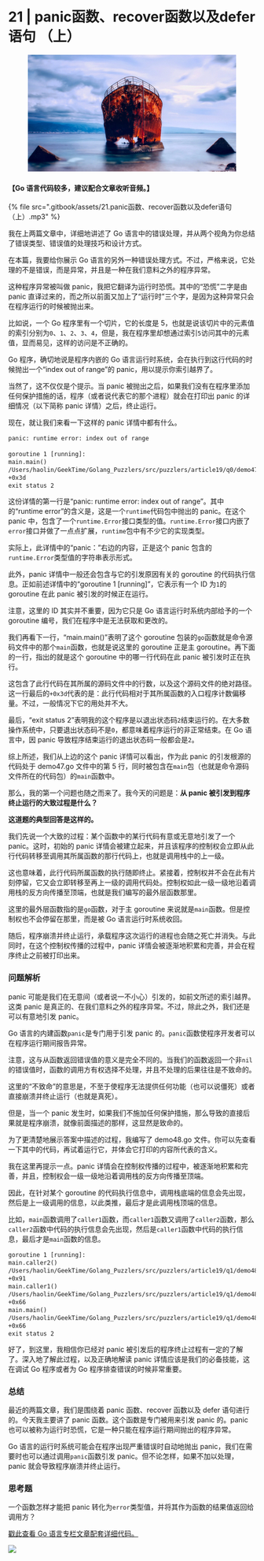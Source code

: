 # 21 | panic函数、recover函数以及defer语句 （上）

<figure><img src=".gitbook/assets/image (50).png" alt=""><figcaption></figcaption></figure>

#### 【Go 语言代码较多，建议配合文章收听音频。】

{% file src=".gitbook/assets/21.panic函数、recover函数以及defer语句 （上）.mp3" %}

我在上两篇文章中，详细地讲述了 Go 语言中的错误处理，并从两个视角为你总结了错误类型、错误值的处理技巧和设计方式。

在本篇，我要给你展示 Go 语言的另外一种错误处理方式。不过，严格来说，它处理的不是错误，而是异常，并且是一种在我们意料之外的程序异常。

这种程序异常被叫做 panic，我把它翻译为运行时恐慌。其中的“恐慌”二字是由 panic 直译过来的，而之所以前面又加上了“运行时”三个字，是因为这种异常只会在程序运行的时候被抛出来。

比如说，一个 Go 程序里有一个切片，它的长度是 5，也就是说该切片中的元素值的索引分别为`0`、`1`、`2`、`3`、`4`，但是，我在程序里却想通过索引`5`访问其中的元素值，显而易见，这样的访问是不正确的。

Go 程序，确切地说是程序内嵌的 Go 语言运行时系统，会在执行到这行代码的时候抛出一个“index out of range”的 panic，用以提示你索引越界了。

当然了，这不仅仅是个提示。当 panic 被抛出之后，如果我们没有在程序里添加任何保护措施的话，程序（或者说代表它的那个进程）就会在打印出 panic 的详细情况（以下简称 panic 详情）之后，终止运行。

现在，就让我们来看一下这样的 panic 详情中都有什么。

```
panic: runtime error: index out of range

goroutine 1 [running]:
main.main()
/Users/haolin/GeekTime/Golang_Puzzlers/src/puzzlers/article19/q0/demo47.go:5 +0x3d
exit status 2
```

这份详情的第一行是“panic: runtime error: index out of range”。其中的“runtime error”的含义是，这是一个`runtime`代码包中抛出的 panic。在这个 panic 中，包含了一个`runtime.Error`接口类型的值。`runtime.Error`接口内嵌了`error`接口并做了一点点扩展，`runtime`包中有不少它的实现类型。

实际上，此详情中的“panic：”右边的内容，正是这个 panic 包含的`runtime.Error`类型值的字符串表示形式。

此外，panic 详情中一般还会包含与它的引发原因有关的 goroutine 的代码执行信息。正如前述详情中的“goroutine 1 \[running]”，它表示有一个 ID 为`1`的 goroutine 在此 panic 被引发的时候正在运行。

注意，这里的 ID 其实并不重要，因为它只是 Go 语言运行时系统内部给予的一个 goroutine 编号，我们在程序中是无法获取和更改的。

我们再看下一行，“main.main()”表明了这个 goroutine 包装的`go`函数就是命令源码文件中的那个`main`函数，也就是说这里的 goroutine 正是主 goroutine。再下面的一行，指出的就是这个 goroutine 中的哪一行代码在此 panic 被引发时正在执行。

这包含了此行代码在其所属的源码文件中的行数，以及这个源码文件的绝对路径。这一行最后的`+0x3d`代表的是：此行代码相对于其所属函数的入口程序计数偏移量。不过，一般情况下它的用处并不大。

最后，“exit status 2”表明我的这个程序是以退出状态码`2`结束运行的。在大多数操作系统中，只要退出状态码不是`0`，都意味着程序运行的非正常结束。在 Go 语言中，因 panic 导致程序结束运行的退出状态码一般都会是`2`。

综上所述，我们从上边的这个 panic 详情可以看出，作为此 panic 的引发根源的代码处于 demo47.go 文件中的第 5 行，同时被包含在`main`包（也就是命令源码文件所在的代码包）的`main`函数中。

那么，我的第一个问题也随之而来了。我今天的问题是：**从 panic 被引发到程序终止运行的大致过程是什么？**

**这道题的典型回答是这样的。**

我们先说一个大致的过程：某个函数中的某行代码有意或无意地引发了一个 panic。这时，初始的 panic 详情会被建立起来，并且该程序的控制权会立即从此行代码转移至调用其所属函数的那行代码上，也就是调用栈中的上一级。

这也意味着，此行代码所属函数的执行随即终止。紧接着，控制权并不会在此有片刻停留，它又会立即转移至再上一级的调用代码处。控制权如此一级一级地沿着调用栈的反方向传播至顶端，也就是我们编写的最外层函数那里。

这里的最外层函数指的是`go`函数，对于主 goroutine 来说就是`main`函数。但是控制权也不会停留在那里，而是被 Go 语言运行时系统收回。

随后，程序崩溃并终止运行，承载程序这次运行的进程也会随之死亡并消失。与此同时，在这个控制权传播的过程中，panic 详情会被逐渐地积累和完善，并会在程序终止之前被打印出来。

### 问题解析

panic 可能是我们在无意间（或者说一不小心）引发的，如前文所述的索引越界。这类 panic 是真正的、在我们意料之外的程序异常。不过，除此之外，我们还是可以有意地引发 panic。

Go 语言的内建函数`panic`是专门用于引发 panic 的。`panic`函数使程序开发者可以在程序运行期间报告异常。

注意，这与从函数返回错误值的意义是完全不同的。当我们的函数返回一个非`nil`的错误值时，函数的调用方有权选择不处理，并且不处理的后果往往是不致命的。

这里的“不致命”的意思是，不至于使程序无法提供任何功能（也可以说僵死）或者直接崩溃并终止运行（也就是真死）。

但是，当一个 panic 发生时，如果我们不施加任何保护措施，那么导致的直接后果就是程序崩溃，就像前面描述的那样，这显然是致命的。

为了更清楚地展示答案中描述的过程，我编写了 demo48.go 文件。你可以先查看一下其中的代码，再试着运行它，并体会它打印的内容所代表的含义。

我在这里再提示一点。panic 详情会在控制权传播的过程中，被逐渐地积累和完善，并且，控制权会一级一级地沿着调用栈的反方向传播至顶端。

因此，在针对某个 goroutine 的代码执行信息中，调用栈底端的信息会先出现，然后是上一级调用的信息，以此类推，最后才是此调用栈顶端的信息。

比如，`main`函数调用了`caller1`函数，而`caller1`函数又调用了`caller2`函数，那么`caller2`函数中代码的执行信息会先出现，然后是`caller1`函数中代码的执行信息，最后才是`main`函数的信息。

```
goroutine 1 [running]:
main.caller2()
/Users/haolin/GeekTime/Golang_Puzzlers/src/puzzlers/article19/q1/demo48.go:22 +0x91
main.caller1()
/Users/haolin/GeekTime/Golang_Puzzlers/src/puzzlers/article19/q1/demo48.go:15 +0x66
main.main()
/Users/haolin/GeekTime/Golang_Puzzlers/src/puzzlers/article19/q1/demo48.go:9 +0x66
exit status 2
```

好了，到这里，我相信你已经对 panic 被引发后的程序终止过程有一定的了解了。深入地了解此过程，以及正确地解读 panic 详情应该是我们的必备技能，这在调试 Go 程序或者为 Go 程序排查错误的时候非常重要。

### 总结

最近的两篇文章，我们是围绕着 panic 函数、recover 函数以及 defer 语句进行的。今天我主要讲了 panic 函数。这个函数是专门被用来引发 panic 的。panic 也可以被称为运行时恐慌，它是一种只能在程序运行期间抛出的程序异常。

Go 语言的运行时系统可能会在程序出现严重错误时自动地抛出 panic，我们在需要时也可以通过调用`panic`函数引发 panic。但不论怎样，如果不加以处理，panic 就会导致程序崩溃并终止运行。

### 思考题

一个函数怎样才能把 panic 转化为`error`类型值，并将其作为函数的结果值返回给调用方？

[戳此查看 Go 语言专栏文章配套详细代码。](https://github.com/hyper0x/Golang\_Puzzlers)

![](https://static001.geekbang.org/resource/image/35/48/358e4e8578a706598e18a7dfed3ed648.jpg)
